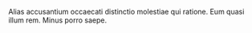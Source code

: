 Alias accusantium occaecati distinctio molestiae qui ratione. Eum quasi illum rem. Minus porro saepe.